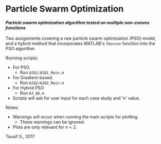 # Particle Swarm Optimization
#### _Particle swarm optimization algorithm tested on multiple non-convex functions_

Two assignments covering a raw particle swarm optimization (PSO) model, and a hybrid method that incorporates MATLAB's `fmincon` function into the PSO algorithm.

Running scripts:
* For PSO.
  * Run `A2Q1/A2Q1_Main.m`
* For Gradient-based.
  * Run `A2Q2/A2Q2_Main.m`
* For Hybrid PSO
  * Run `A3_Q6.m`
* Scripts will ask for user input for each case study and 'n' value. 

Notes:
* Warnings will occur when running the main scripts for plotting.
  * These warnings can be ignored.
* Plots are only relevant for n = 2.

Tausif S., 2017
